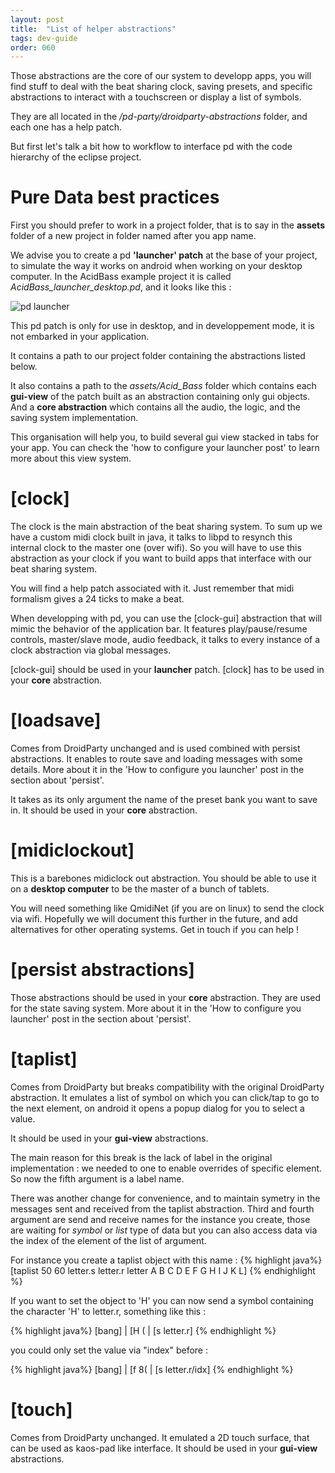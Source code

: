 ```yaml
---
layout: post
title:  "List of helper abstractions"
tags: dev-guide
order: 060
---
```


Those abstractions are the core of our system to developp apps, you will find stuff to deal with the beat sharing clock, saving presets, and specific abstractions to interact with a touchscreen or display a list of symbols.

They are all located in the */pd-party/droidparty-abstractions* folder, and each one has a help patch.

But first let's talk a bit how to workflow to interface pd with the code hierarchy of the eclipse project.

# Pure Data best practices

First you should prefer to work in a project folder, that is to say in the **assets** folder of a new project in folder named after you app name.

We advise you to create a pd **'launcher' patch** at the base of your project, to simulate the way it works on android when working on your desktop computer. In the AcidBass example project it is called *AcidBass_launcher_desktop.pd*, and it looks like this :

![pd launcher]({{site.baseurl}}/img/pd_desktop_launcher.png)

This pd patch is only for use in desktop, and in developpement mode, it is not embarked in your application.

It contains a path to our project folder containing the abstractions listed below.

It also contains a path to the *assets/Acid_Bass* folder which contains each **gui-view** of the patch built as an abstraction containing only gui objects. And a **core abstraction** which contains all the audio, the logic, and the saving system implementation.

This organisation will help you, to build several gui view stacked in tabs for your app. You can check the 'how to configure your launcher post' to learn more about this view system.

# [clock]

The clock is the main abstraction of the beat sharing system. To sum up we have a custom midi clock built in java, it talks to libpd to resynch this internal clock to the master one (over wifi). So you will have to use this abstraction as your clock if you want to build apps that interface with our beat sharing system.

You will find a help patch associated with it. Just remember that midi formalism gives a 24 ticks to make a beat.

When developping with pd, you can use the [clock-gui] abstraction that will mimic the behavior of the application bar. It features play/pause/resume controls, master/slave mode, audio feedback, it talks to every instance of a clock abstraction via global messages.

[clock-gui] should be used in your **launcher** patch.
[clock] has to be used in your **core** abstraction.

# [loadsave]

Comes from DroidParty unchanged and is used combined with persist abstractions. It enables to route save and loading messages with some details. More about it in the 'How to configure you launcher' post in the section about 'persist'.

It takes as its only argument the name of the preset bank you want to save in. 
It should be used in your **core** abstraction. 

# [midiclockout]

This is a barebones midiclock out abstraction. You should be able to use it on a **desktop computer** to be the master of a bunch of tablets.

You will need something like QmidiNet (if you are on linux) to send the clock via wifi. Hopefully we will document this further in the future, and add alternatives for other operating systems. Get in touch if you can help !

# [persist abstractions]

Those abstractions should be used in your **core** abstraction. They are used for the state saving system.
More about it in the 'How to configure you launcher' post in the section about 'persist'.


# [taplist]

Comes from DroidParty but breaks compatibility with the original DroidParty abstraction. It emulates a list of symbol on which you can click/tap to go to the next element, on android it opens a popup dialog for you to select a value. 

It should be used in your **gui-view** abstractions.

The main reason for this break is the lack of label in the original implementation : we needed to one to enable overrides of specific element. So now the fifth argument is a label name.

There was another change for convenience, and to maintain symetry in the messages sent and received from the taplist abstraction. Third and fourth argument are send and receive names for the instance you create, those are waiting for *symbol* or *list* type of data but you can also access data via the index of the element of the list of argument.

For instance you create a taplist object with this name :
{% highlight  java%} 
[taplist 50 60 letter.s letter.r letter A B C D E F G H I J K L]
{% endhighlight %}

If you want to set the object to 'H' you can now send a symbol containing the character 'H' to letter.r, something like this :

{% highlight  java%} 
[bang]
|
[H (
|
[s letter.r]
{% endhighlight %}


you could only set the value via "index" before :

{% highlight  java%} 
[bang]
|
[f 8(
|
[s letter.r/idx]
{% endhighlight %} 



# [touch]

Comes from DroidParty unchanged. It emulated a 2D touch surface, that can be used as kaos-pad like interface.
It should be used in your **gui-view** abstractions.
